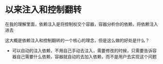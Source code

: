 # 以来注入和控制翻转

在我的理解里面，依赖注入是将控制权交个容器，容器分析你的依赖，将依赖注入进去

这大概是依赖注入和控制翻转的一个核心的理念，但是这么做的好处是什么？

-   可以自动的注入依赖，不用自己手动去注入，需要修改的时候，只需要告诉容器自己需要什么依赖，容器就自动的去加入依赖，而不是用户去实现这个问题
